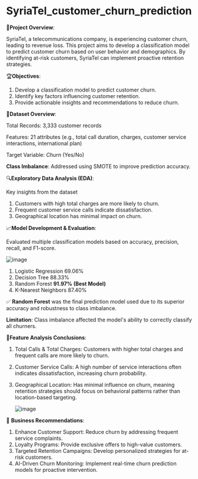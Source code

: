 # SyriaTel_customer_churn_prediction

📌**Project Overview**:

SyriaTel, a telecommunications company, is experiencing customer churn, leading to revenue loss. This project aims to develop a classification model to predict customer churn based on user behavior and demographics. By identifying at-risk customers, SyriaTel can implement proactive retention strategies.

🏆**Objectives**:

1. Develop a classification model to predict customer churn.
2. Identify key factors influencing customer retention.
3. Provide actionable insights and recommendations to reduce churn.
   
📂**Dataset Overview**:

Total Records: 3,333 customer records

Features: 21 attributes (e.g., total call duration, charges, customer service interactions, international plan)

Target Variable: *Churn* (Yes/No)

**Class Imbalance**: Addressed using SMOTE to improve prediction accuracy.

🔍**Exploratory Data Analysis (EDA)**:

Key insights from the dataset

1. Customers with high total charges are more likely to churn.
2. Frequent customer service calls indicate dissatisfaction.
3. Geographical location has minimal impact on churn.
   
📈**Model Development & Evaluation**:

Evaluated multiple classification models based on accuracy, precision, recall, and F1-score.

![image](https://github.com/user-attachments/assets/d290ef28-f871-4134-ba23-fa3b07ad0a5e)


1. Logistic Regression	69.06%
2. Decision Tree	88.33%
3. Random Forest	**91.97% (Best Model)**
4. K-Nearest Neighbors	87.40%

✅ **Random Forest** was the final prediction model used due to its superior accuracy and robustness to class imbalance.

**Limitation**: Class imbalance affected the model's ability to correctly classify all churners.

🔬**Feature Analysis Conclusions**:

1. Total Calls & Total Charges: Customers with higher total charges and frequent calls are more likely to churn.
2. Customer Service Calls: A high number of service interactions often indicates dissatisfaction, increasing churn probability.
3. Geographical Location: Has minimal influence on churn, meaning retention strategies should focus on behavioral patterns rather than location-based targeting.

   ![image](https://github.com/user-attachments/assets/6fda1ea8-8df4-4f2f-918c-8745883e44e3)

   
🎯 **Business Recommendations**:

1. Enhance Customer Support: Reduce churn by addressing frequent service complaints.
2. Loyalty Programs: Provide exclusive offers to high-value customers.
3. Targeted Retention Campaigns: Develop personalized strategies for at-risk customers.
4. AI-Driven Churn Monitoring: Implement real-time churn prediction models for proactive intervention.
